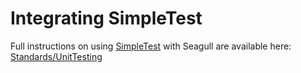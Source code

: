 <!-- Name: Integration/SimpleTest -->
<!-- Version: 2 -->
<!-- Last-Modified: 2006/11/30 15:53:25 -->
<!-- Author: demian -->

# Integrating SimpleTest
Full instructions on using [SimpleTest][1] with Seagull are available here: [Standards/UnitTesting][2]

[1]:	http://www.lastcraft.com/simple_test.php
[2]:	/Standards/UnitTesting.html